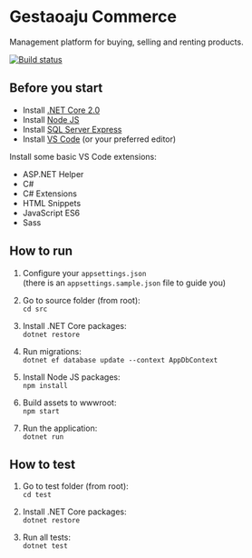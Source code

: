 # Gestaoaju Commerce

Management platform for buying, selling and renting products.

[![Build status](https://ci.appveyor.com/api/projects/status/652f6nc6ph97mw4t?svg=true)](https://ci.appveyor.com/project/marxjmoura/commerce)

## Before you start

- Install [.NET Core 2.0](https://github.com/dotnet/core/)
- Install [Node JS](https://nodejs.org/)
- Install [SQL Server Express](https://www.microsoft.com/en-us/sql-server/sql-server-downloads/)
- Install [VS Code](https://code.visualstudio.com/) (or your preferred editor)

Install some basic VS Code extensions:

- ASP.NET Helper
- C#
- C# Extensions
- HTML Snippets
- JavaScript ES6
- Sass

## How to run

1. Configure your `appsettings.json`  
(there is an `appsettings.sample.json` file to guide you)

2. Go to source folder (from root):  
`cd src`

3. Install .NET Core packages:  
`dotnet restore`

4. Run migrations:  
`dotnet ef database update --context AppDbContext`

5. Install Node JS packages:  
`npm install`

6. Build assets to wwwroot:  
`npm start`

7. Run the application:  
`dotnet run`

## How to test

1. Go to test folder (from root):  
`cd test`

2. Install .NET Core packages:  
`dotnet restore`

3. Run all tests:  
`dotnet test`

